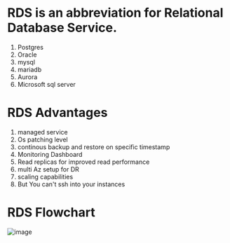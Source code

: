 # RDS is an abbreviation for Relational Database Service.
  
  1. Postgres
  2. Oracle
  3. mysql 
  4. mariadb
  5. Aurora
  6. Microsoft sql server

# RDS Advantages

 1. managed service
 2. Os patching level
 3. continous backup and restore on specific timestamp
 4. Monitoring Dashboard
 5. Read replicas for improved read performance
 6. multi Az setup for DR
 7. scaling capabilities
 8. But You can't ssh into your instances

# RDS Flowchart

![image](https://user-images.githubusercontent.com/42309948/147873078-11dbe3b8-5b8f-4617-9d2a-3a428326d9e7.png)



